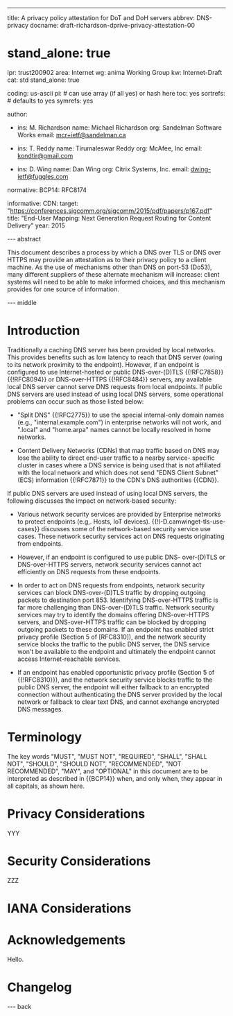 ---
title: A privacy policy attestation for DoT and DoH servers
abbrev: DNS-privacy
docname: draft-richardson-dprive-privacy-attestation-00

# stand_alone: true

ipr: trust200902
area: Internet
wg: anima Working Group
kw: Internet-Draft
cat: std
stand_alone: true

coding: us-ascii
pi:    # can use array (if all yes) or hash here
  toc: yes
  sortrefs:   # defaults to yes
  symrefs: yes

author:


- ins: M. Richardson
  name: Michael Richardson
  org: Sandelman Software Works
  email: mcr+ietf@sandelman.ca

- ins: T. Reddy
  name: Tirumaleswar Reddy
  org: McAfee, Inc
  email: kondtir@gmail.com

- ins: D. Wing
  name: Dan Wing
  org: Citrix Systems, Inc.
  email: dwing-ietf@fuggles.com
  
normative:
  BCP14: RFC8174

informative:
  CDN:
    target: "https://conferences.sigcomm.org/sigcomm/2015/pdf/papers/p167.pdf"
    title: "End-User Mapping: Next Generation Request Routing for Content Delivery"
    year: 2015

--- abstract

This document describes a process by which a DNS over TLS
or DNS over HTTPS may provide an attestation as to their privacy
policy to a client machine.  As the use of mechanisms other than
DNS on port-53 (Do53), many different suppliers of these alternate
mechanism will increase: client systems will need to be able to
make informed choices, and this mechanism provides for one
source of information.

--- middle

# Introduction

Traditionally a caching DNS server has been provided by local
networks.  This provides benefits such as low latency to reach that
DNS server (owing to its network proximity to the endpoint).
However, if an endpoint is configured to use Internet-hosted or
public DNS-over-(D)TLS {{!RFC7858}} {{!RFC8094}} or DNS-over-HTTPS
{{!RFC8484}} servers, any available local DNS server cannot serve DNS
requests from local endpoints.  If public DNS servers are used
instead of using local DNS servers, some operational problems can
occur such as those listed below:

*  "Split DNS" {{!RFC2775}} to use the special internal-only domain
    names (e.g., "internal.example.com") in enterprise networks will
    not work, and ".local" and "home.arpa" names cannot be locally
    resolved in home networks.

*  Content Delivery Networks (CDNs) that map traffic based on DNS may
   lose the ability to direct end-user traffic to a nearby service-
   specific cluster in cases where a DNS service is being used that
   is not affiliated with the local network and which does not send
   "EDNS Client Subnet" (ECS) information {{!RFC7871}} to the CDN's DNS
   authorities {{CDN}}.

If public DNS servers are used instead of using local DNS servers,
the following discusses the impact on network-based security:

*  Various network security services are provided by Enterprise
      networks to protect endpoints (e.g,. Hosts, IoT devices).
      {{!I-D.camwinget-tls-use-cases}} discusses some of the network-based
      security service use cases.  These network security services act
      on DNS requests originating from endpoints.

*  However, if an endpoint is configured to use public DNS-
      over-(D)TLS or DNS-over-HTTPS servers, network security services
      cannot act efficiently on DNS requests from these endpoints.

*  In order to act on DNS requests from endpoints, network security
      services can block DNS-over-(D)TLS traffic by dropping outgoing
      packets to destination port 853.  Identifying DNS-over-HTTPS
      traffic is far more challenging than DNS-over-(D)TLS traffic.
      Network security services may try to identify the domains offering
      DNS-over-HTTPS servers, and DNS-over-HTTPS traffic can be blocked
      by dropping outgoing packets to these domains.  If an endpoint has
      enabled strict privacy profile (Section 5 of [RFC8310]), and the
      network security service blocks the traffic to the public DNS
      server, the DNS service won't be available to the endpoint and
      ultimately the endpoint cannot access Internet-reachable services.

*  If an endpoint has enabled opportunistic privacy profile
   (Section 5 of {{!RFC8310}}), and the network security service blocks
   traffic to the public DNS server, the endpoint will either
   fallback to an encrypted connection without authenticating the DNS
   server provided by the local network or fallback to clear text
   DNS, and cannot exchange encrypted DNS messages.

# Terminology

The key words "MUST", "MUST NOT", "REQUIRED", "SHALL", "SHALL NOT",
"SHOULD", "SHOULD NOT", "RECOMMENDED", "NOT RECOMMENDED", "MAY", and
"OPTIONAL" in this document are to be interpreted as described in
{{BCP14}} when, and
only when, they appear in all capitals, as shown here.

# Privacy Considerations

YYY

# Security Considerations

ZZZ

# IANA Considerations

# Acknowledgements

Hello.

# Changelog


--- back

